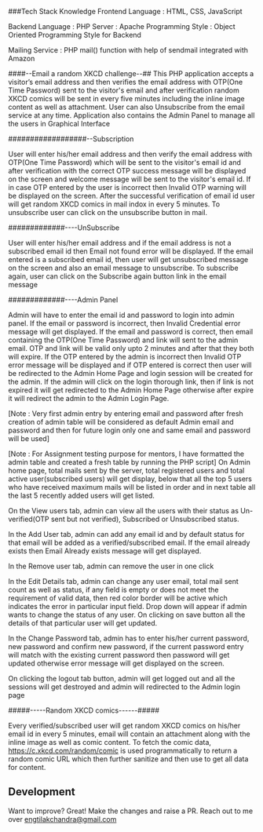 ###Tech Stack Knowledge
Frontend Language : HTML, CSS, JavaScript

Backend Language : PHP
Server : Apache
Programming Style : Object Oriented Programming Style for Backend

Mailing Service : PHP mail() function with help of sendmail integrated with Amazon

####--Email a random XKCD challenge--##
This PHP application accepts a visitor’s email address and then verifies the email address with OTP(One Time Password) sent to the visitor's email and after verification random XKCD comics will be sent in every five minutes including the inline image content as well as attachment. User can also Unsubscribe from the email service at any time. Application also contains the Admin Panel to manage all the users in Graphical Interface

##################--Subscription

User will enter his/her email address and then verify the email address with OTP(One Time Password) which will be sent to the visitor's email id and after verification with the correct OTP success message will be displayed on the screen and welcome message will be sent to the visitor's email id. If in case OTP entered by the user is incorrect then Invalid OTP warning will be displayed on the screen. After the successful verification of email id user will get random XKCD comics in mail indox in every 5 minutes. To unsubscribe user can click on the unsubscribe button in mail.


#############----UnSubscribe

User will enter his/her email address and if the email address is not a subscribed email id then Email not found error will be displayed. If the email entered is a subscribed email id, then user will get unsubscribed message on the screen and also an email message to unsubscribe. To subscribe again, user can click on the Subscribe again button link in the email message


#############----Admin Panel


Admin will have to enter the email id and password to login into admin panel. If the email or password is incorrect, then Invalid Credential error message will get displayed. If the email and password is correct, then email containing the OTP(One Time Password) and link will sent to the admin email. OTP and link will be valid only upto 2 minutes and after that they both will expire. If the OTP entered by the admin is incorrect then Invalid OTP error message will be displayed and if OTP entered is correct then user will be redirected to the Admin Home Page and login session will be created for the admin. If the admin will click on the login thorough link, then if link is not expired it will get redirected to the Admin Home Page otherwise after expire it will redirect the admin to the Admin Login Page.

[Note : Very first admin entry by entering email and password after fresh creation of admin table will be considered as default Admin email and password and then for future login only one and same email and password will be used]

[Note : For Assignment testing purpose for mentors, I have formatted the admin table and created a fresh table by running the PHP script]
On Admin home page, total mails sent by the server, total registered users and total active user(subscribed users) will get display, below that all the top 5 users who have received maximum mails will be listed in order and in next table all the last 5 recently added users will get listed.

On the View users tab, admin can view all the users with their status as Un-verified(OTP sent but not verified), Subscribed or Unsubscribed status.

In the Add User tab, admin can add any email id and by default status for that email will be added as a verified/subscribed email. If the email already exists then Email Already exists message will get displayed.

In the Remove user tab, admin can remove the user in one click

In the Edit Details tab, admin can change any user email, total mail sent count as well as status, if any field is empty or does not meet the requirement of valid data, then red color border will be active which indicates the error in particular input field. Drop down will appear if admin wants to change the status of any user. On clicking on save button all the details of that particular user will get updated.

In the Change Password tab, admin has to enter his/her current password, new password and confirm new password, if the current password entry will match with the existing current password then password will get updated otherwise error message will get displayed on the screen.

On clicking the logout tab button, admin will get logged out and all the sessions will get destroyed and admin will redirected to the Admin login page



#####-----Random XKCD comics------#####

Every verified/subscribed user will get random XKCD comics on his/her email id in every 5 minutes, email will contain an attachment along with the inline image as well as comic content. To fetch the comic data, https://c.xkcd.com/random/comic is used programmatically to return a random comic URL which then further sanitize and then use to get all data for content.



## Development

Want to improve? Great! Make the changes and raise a PR. Reach out to me over engtilakchandra@gmail.com
